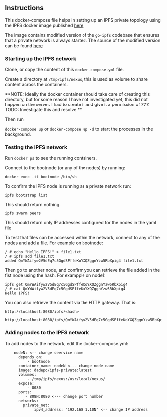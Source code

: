 ## Instructions

This docker-compose file helps in setting up an IPFS private topology using the IPFS docker image published [here](https://hub.docker.com/repository/docker/dadepo/ipfs-private). 

The image contains modified version of the `go-ipfs` codebase that ensures that a private network is always started. 
The source of the modified version can be found [here](https://github.com/dadepo/go-ipfs/tree/private-from-master)


### Starting up the IPFS network

Clone, or copy the content of this `docker-compose.yml` file. 

Create a directory at `/tmp/ipfs/nexus`, this is used as volume to share content across the containers.

**NOTE: Ideally the docker container should take care of creating this directory, but for some reason I have not investigated yet, this did not happen on the server. I had to create it and give it a permission of 777.
TODO: Investigate this and resolve
**


Then run

`docker-compose up` or `docker-compose up -d` to start the processes in the background.


### Testing the IPFS network

Run `docker ps` to see the running containers.

Connect to the bootnode (or any of the nodes) by running:

`docker exec -it bootnode /bin/sh`

To confirm the IPFS node is running as a private network run:

`ipfs bootstrap list` 

This should return nothing.

`ipfs swarm peers`

This should return only IP addresses configured for the nodes in the yaml file 

To test that files can be accessed within the network, connect to any of the nodes and add a file. For example on bootnode:

```
/ # echo "Hello IPFS!" > file1.txt
/ # ipfs add file1.txt
added QmYWAifyw2V5dEq7c5GgdSPffeKoYXQZggnYzw5RbXpig4 file1.txt
```

Then go to another node, and confirm you can retrieve the file added in the fist node using the hash. For exampple on node1:

```
ipfs get QmYWAifyw2V5dEq7c5GgdSPffeKoYXQZggnYzw5RbXpig4
/ # cat QmYWAifyw2V5dEq7c5GgdSPffeKoYXQZggnYzw5RbXpig4
Hello IPFS!
```

You can also retrieve the content via the HTTP gateway. That is:

```
http://localhost:8080/ipfs/<hash>

http://localhost:8080/ipfs/QmYWAifyw2V5dEq7c5GgdSPffeKoYXQZggnYzw5RbXpig4
```

### Adding nodes to the IPFS network

To add nodes to the network, edit the docker-compose.yml:

```
    nodeN: <-- change seervice name
      depends_on:
          - bootnode
      container_name: nodeN <--- change node name
      image: dadepo/ipfs-private:latest
      volumes:
          - /tmp/ipfs/nexus:/usr/local/nexus/
      expose:
          - 8080
      ports:
         - 808N:8080 <--- change port number 
      networks:
        private_net:
             ipv4_address: "192.168.1.10N" <-- change IP address
 ```

